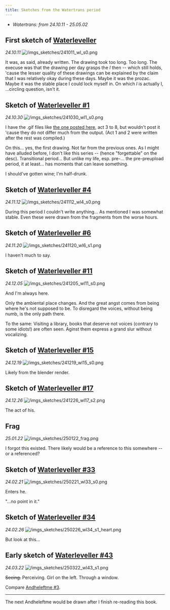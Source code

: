 ```yaml
---
title: Sketches from the Watertrans period
---
```


- *Watertrans: from 24.10.11 - 25.05.02*

## First sketch of [Waterleveller](/waterleveller/)
*24.10.11*
![/imgs_sketches/241011_wl_s0.png](/imgs_sketches/241011_wl_s0.png)

It was, as said, already written. The drawing took too long. Too long. The execuse was that the drawing per day grasps the *I* then -- which still holds, 'cause the lesser quality of these drawings can be explained by the claim that I was relatively okay during these days. Maybe it was the prozac. Maybe it was the stable place I could lock myself in. On which *I* is actually I, ...circling question, isn't it.

## Sketch of [Waterleveller #1](/waterleveller/1)
*24.10.30*
![/imgs_sketches/241030_wl1_s0.png](/imgs_sketches/241030_wl1_s0.png)

I have the .gif files like [the one posted here](/posts/241020-waterleveller-sq3-concept), act 3 to 8, but wouldn't post it 'cause they do not differ much from the output. (Act 1 and 2 were written after the rest was compiled.)

On this... yes, the first drawing. Not far from the previous ones. As I might have alluded before, I don't like this series -- (hence "forgettable" on the desc). Transitional period... But unlike my life, esp. pre-... the pre-preupload period, it at least... has moments that can leave something.

I should've gotten wine; I'm half-drunk.

## Sketch of [Waterleveller #4](/waterleveller/4)
*24.11.12*
![/imgs_sketches/241112_wl4_s0.png](/imgs_sketches/241112_wl4_s0.png)

During this period I couldn't write anything... As mentioned I was somewhat stable. Even these were drawn from the fragments from the worse hours.

## Sketch of [Waterleveller #6](/waterleveller/6)
*24.11.20*
![/imgs_sketches/241120_wl6_s1.png](/imgs_sketches/241120_wl6_s1.png)

I haven't much to say.

## Sketch of [Waterleveller #11](/waterleveller/11)
*24.12.05*
![/imgs_sketches/241205_wl11_s0.png](/imgs_sketches/241205_wl11_s0.png)

And I'm always here.

Only the ambiental place changes. And the great angst comes from being where he's not supposed to be. To disregard the voices, without being numb, is the only path there.

To the same: Visiting a library, books that deserve not voices (contrary to some idiots!) are often seen. Aginst them express a grand slur without vocalizing.

## Sketch of [Waterleveller #15](/waterleveller/15)
*24.12.19*
![/imgs_sketches/241219_wl15_s0.png](/imgs_sketches/241219_wl15_s0.png)

Likely from the blender render.

## Sketch of [Waterleveller #17](/waterleveller/17)
*24.12.26*
![/imgs_sketches/241226_wl17_s2.png](/imgs_sketches/241226_wl17_s2.png)

The act of his.

## Frag
*25.01.22*
![/imgs_sketches/250122_frag.png](/imgs_sketches/250122_frag.png)

I forgot this existed. There likely would be a reference to this somewhere -- or a referenced?

## Sketch of [Waterleveller #33](/waterleveller/33)
*24.02.21*
![/imgs_sketches/250221_wl33_s0.png](/imgs_sketches/250221_wl33_s0.png)

Enters he.

"...no point in it."

## Sketch of [Waterleveller #34](/waterleveller/34)
*24.02.26*
![/imgs_sketches/250226_wl34_s1_heart.png](/imgs_sketches/250226_wl34_s1_heart.png)

But look at this...

## Early sketch of [Waterleveller #43](/waterleveller/43)
*24.03.22*
![/imgs_sketches/250322_wl43_s1.png](/imgs_sketches/250322_wl43_s1.png)

~~Seeing.~~ Perceiving. Girl on the left. Through a window.

Compare [Andheleftme #3](/andheleftme/3).

---

The next Andheleftme would be drawn after I finish re-reading this book.

